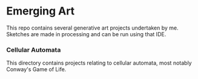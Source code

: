 # Emerging Art

This repo contains several generative art projects undertaken by me.
Sketches are made in processing and can be run using that IDE.

### Cellular Automata

This directory contains projects relating to cellular automata, most notably Conway's Game of Life.
